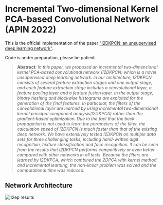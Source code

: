 # Incremental Two-dimensional Kernel PCA-based Convolutional Network (APIN 2022)
This is the official implementation of the paper ["I2DKPCN: an unsupervised deep learning network"](https://link.springer.com/article/10.1007/s10489-021-03007-9).

Code is under preparation, please be patient.

> **Abstract:** *In this paper, we proposed an incremental two-dimensional kernel PCA-based convolutional network (I2DKPCN) which 
is a novel unsupervised deep learning network. In our architecture, I2DKPCN consists of several feature extraction stages and
one output stage, and each feature extraction stage includes a convolutional layer, a feature pooling layer and a feature fusion
layer. In the output stage, binary hashing and blockwise histograms are exploited for the generation of the final features. In
particular, the filters of the convolutional layer are learned by using incremental two-dimensional kernel principal component
analysis(I2DKPCA) rather than the gradient-based optimization. Due to the fact that the back propagation is not used to
learn the parameters of the filter, the calculation speed of I2DKPCN is much faster than that of the existing deep network. We
have extensively tested I2DKPCN on multiple data sets for three challenging tasks, including hand-written digit recognition,
texture classification and face recognition. It can be seen from the results that I2DKPCN performs competitively or even
better compared with other networks in all tests. Because the filters are learned by I2DKPCA, which combined the 2DPCA
with kernel method and incremental learning, the non-linear problem was solved and the computational time was reduced.*  

## Network Architecture
![12ep results](figs/framework.jpg "optional title")
